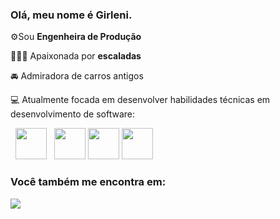 ### Olá, meu nome é Girleni.

⚙️Sou **Engenheira de Produção**  

🧗🏽‍♀️ Apaixonada por **escaladas**    

🚘 Admiradora de carros antigos

💻 Atualmente focada em desenvolver habilidades técnicas em desenvolvimento de software:

  <div display="inline">
    &nbsp;&nbsp;<img src="https://cdn.jsdelivr.net/gh/devicons/devicon/icons/python/python-original.svg" width="50" />&nbsp;&nbsp; 
   <img height="50" src="https://user-images.githubusercontent.com/25181517/192158954-f88b5814-d510-4564-b285-dff7d6400dad.png">   
   <img height="50" src="https://user-images.githubusercontent.com/25181517/183898674-75a4a1b1-f960-4ea9-abcb-637170a00a75.png">  
   <img height="50" src="https://user-images.githubusercontent.com/25181517/117201156-9a724800-adec-11eb-9a9d-3cd0f67da4bc.png">  
  </div>


   ### Você também me encontra em:
<a href="https://www.linkedin.com/in/girleni-querinoengenheiradeproducao">
  <img src="https://img.shields.io/badge/linkedin-%230077B5.svg?style=for-the-badge&logo=linkedin&logoColor=white">
</a>
